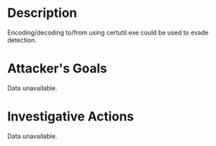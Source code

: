 # Description
Encoding/decoding to/from using certutil.exe could be used to evade detection.
# Attacker's Goals
Data unavailable.
# Investigative Actions
Data unavailable.
